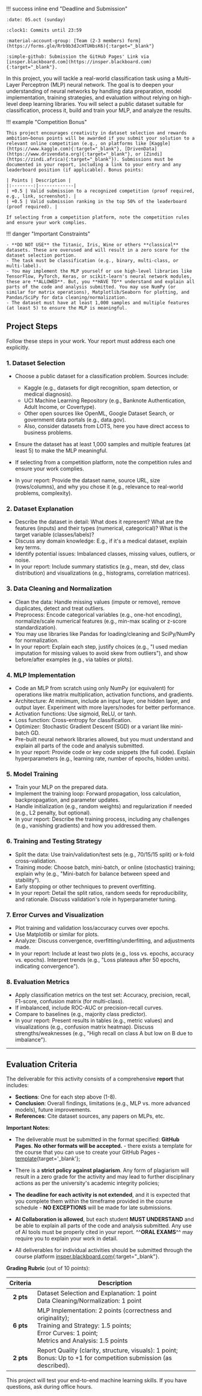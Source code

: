 
!!! success inline end "Deadline and Submission"

    :date: 05.oct (sunday)
    
    :clock1: Commits until 23:59

    :material-account-group: [Team (2-3 members) form](https://forms.gle/Rrb9b3dJcHTUHbsK6){:target="_blank"}

    :simple-github: Submission the GitHub Pages' Link via [insper.blackboard.com](https://insper.blackboard.com){:target="_blank"}.


In this project, you will tackle a real-world classification task using a Multi-Layer Perceptron (MLP) neural network. The goal is to deepen your understanding of neural networks by handling data preparation, model implementation, training strategies, and evaluation without relying on high-level deep learning libraries. You will select a public dataset suitable for classification, process it, build and train your MLP, and analyze the results.

!!! example "Competition Bonus"

    This project encourages creativity in dataset selection and rewards ambition—bonus points will be awarded if you submit your solution to a relevant online competition (e.g., on platforms like [Kaggle](https://www.kaggle.com){:target="_blank"}, [DrivenData](https://www.drivendata.org){:target="_blank"}, or [Zindi](https://zindi.africa){:target="_blank"}). Submissions must be documented in your report, including a link to your entry and any leaderboard position (if applicable). Bonus points:
    
    | Points | Description |
    |:--------:|-------------|
    | +0.5 | Valid submission to a recognized competition (proof required, e.g., link, screenshot). |
    | +0.5 | Valid submission ranking in the top 50% of the leaderboard (proof required). |

    If selecting from a competition platform, note the competition rules and ensure your work complies.

!!! danger "Important Constraints"

    - **DO NOT USE** the Titanic, Iris, Wine or others **classical** datasets. These are overused and will result in a zero score for the dataset selection portion.
    - The task must be classification (e.g., binary, multi-class, or multi-label).
    - You may implement the MLP yourself or use high-level libraries like TensorFlow, PyTorch, Keras, or scikit-learn's neural network modules, these are **ALLOWED**. But, you **HAVE TO** understand and explain all parts of the code and analysis submitted. You may use NumPy (or similar for matrix operations), Matplotlib/Seaborn for plotting, and Pandas/SciPy for data cleaning/normalization.
    - The dataset must have at least 1,000 samples and multiple features (at least 5) to ensure the MLP is meaningful.


## Project Steps

Follow these steps in your work. Your report must address each one explicitly.

### 1. **Dataset Selection**

- Choose a public dataset for a classification problem. Sources include:
    - Kaggle (e.g., datasets for digit recognition, spam detection, or medical diagnosis).
    - UCI Machine Learning Repository (e.g., Banknote Authentication, Adult Income, or Covertype).
    - Other open sources like OpenML, Google Dataset Search, or government data portals (e.g., data.gov).
    - Also, consider datasets from LOTS, here you have direct access to business problems.

- Ensure the dataset has at least 1,000 samples and multiple features (at least 5) to make the MLP meaningful.
- If selecting from a competition platform, note the competition rules and ensure your work complies.
- In your report: Provide the dataset name, source URL, size (rows/columns), and why you chose it (e.g., relevance to real-world problems, complexity).

### 2. **Dataset Explanation**

- Describe the dataset in detail: What does it represent? What are the features (inputs) and their types (numerical, categorical)? What is the target variable (classes/labels)?
- Discuss any domain knowledge: E.g., if it's a medical dataset, explain key terms.
- Identify potential issues: Imbalanced classes, missing values, outliers, or noise.
- In your report: Include summary statistics (e.g., mean, std dev, class distribution) and visualizations (e.g., histograms, correlation matrices).

### 3. **Data Cleaning and Normalization**

- Clean the data: Handle missing values (impute or remove), remove duplicates, detect and treat outliers.
- Preprocess: Encode categorical variables (e.g., one-hot encoding), normalize/scale numerical features (e.g., min-max scaling or z-score standardization).
- You may use libraries like Pandas for loading/cleaning and SciPy/NumPy for normalization.
- In your report: Explain each step, justify choices (e.g., "I used median imputation for missing values to avoid skew from outliers"), and show before/after examples (e.g., via tables or plots).

### 4. **MLP Implementation**

- Code an MLP from scratch using only NumPy (or equivalent) for operations like matrix multiplication, activation functions, and gradients.
- Architecture: At minimum, include an input layer, one hidden layer, and output layer. Experiment with more layers/nodes for better performance.
- Activation functions: Use sigmoid, ReLU, or tanh.
- Loss function: Cross-entropy for classification.
- Optimizer: Stochastic Gradient Descent (SGD) or a variant like mini-batch GD.
- Pre-built neural network libraries allowed, but you must understand and explain all parts of the code and analysis submitted.
- In your report: Provide code or key code snippets (the full code). Explain hyperparameters (e.g., learning rate, number of epochs, hidden units).

### 5. **Model Training**

- Train your MLP on the prepared data.
- Implement the training loop: Forward propagation, loss calculation, backpropagation, and parameter updates.
- Handle initialization (e.g., random weights) and regularization if needed (e.g., L2 penalty, but optional).
- In your report: Describe the training process, including any challenges (e.g., vanishing gradients) and how you addressed them.

### 6. **Training and Testing Strategy**

- Split the data: Use train/validation/test sets (e.g., 70/15/15 split) or k-fold cross-validation.
- Training mode: Choose batch, mini-batch, or online (stochastic) training; explain why (e.g., "Mini-batch for balance between speed and stability").
- Early stopping or other techniques to prevent overfitting.
- In your report: Detail the split ratios, random seeds for reproducibility, and rationale. Discuss validation's role in hyperparameter tuning.

### 7. **Error Curves and Visualization**

- Plot training and validation loss/accuracy curves over epochs.
- Use Matplotlib or similar for plots.
- Analyze: Discuss convergence, overfitting/underfitting, and adjustments made.
- In your report: Include at least two plots (e.g., loss vs. epochs, accuracy vs. epochs). Interpret trends (e.g., "Loss plateaus after 50 epochs, indicating convergence").

### 8. **Evaluation Metrics**

- Apply classification metrics on the test set: Accuracy, precision, recall, F1-score, confusion matrix (for multi-class).
- If imbalanced, include ROC-AUC or precision-recall curves.
- Compare to baselines (e.g., majority class predictor).
- In your report: Present results in tables (e.g., metric values) and visualizations (e.g., confusion matrix heatmap). Discuss strengths/weaknesses (e.g., "High recall on class A but low on B due to imbalance").

***

## **Evaluation Criteria**

The deliverable for this activity consists of a comprehensive **report** that includes:

- **Sections**: One for each step above (1-8).
- **Conclusion**: Overall findings, limitations (e.g., MLP vs. more advanced models), future improvements.
- **References**: Cite dataset sources, any papers on MLPs, etc.

**Important Notes:**

- The deliverable must be submitted in the format specified: **GitHub Pages**. **No other formats will be accepted.** - there exists a template for the course that you can use to create your GitHub Pages - [template](https://hsandmann.github.io/documentation.template/){target='_blank'};

- There is a **strict policy against plagiarism**. Any form of plagiarism will result in a zero grade for the activity and may lead to further disciplinary actions as per the university's academic integrity policies;

- **The deadline for each activity is not extended**, and it is expected that you complete them within the timeframe provided in the course schedule - **NO EXCEPTIONS** will be made for late submissions.

- **AI Collaboration is allowed**, but each student **MUST UNDERSTAND** and be able to explain all parts of the code and analysis submitted. Any use of AI tools must be properly cited in your report. ^^**ORAL EXAMS**^^ may require you to explain your work in detail.

- All deliverables for individual activities should be submitted through the course platform [insper.blackboard.com](http://insper.blackboard.com/){:target="_blank"}.


**Grading Rubric** (out of 10 points):

| Criteria | Description |
|:--------:|-------------|
| **2 pts** | Dataset Selection and Explanation: 1 point<br>Data Cleaning/Normalization: 1 point |
| **6 pts** | MLP Implementation: 2 points (correctness and originality);<br>Training and Strategy: 1.5 points;<br>Error Curves: 1 point;<br>Metrics and Analysis: 1.5 points |
| **2 pts** | Report Quality (clarity, structure, visuals): 1 point;<br>Bonus: Up to +1 for competition submission (as described). |

This project will test your end-to-end machine learning skills. If you have questions, ask during office hours.
